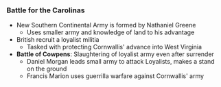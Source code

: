 ### Battle for the Carolinas
- New Southern Continental Army is formed by Nathaniel Greene
	- Uses smaller army and knowledge of land to his advantage
- British recruit a loyalist militia
	- Tasked with protecting Cornwallis' advance into West Virginia
- **Battle of Cowpens**: Slaughtering of loyalist army even after surrender
	- Daniel Morgan leads small army to attack Loyalists, makes a stand on the ground
	- Francis Marion uses guerrilla warfare against Cornwallis' army